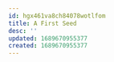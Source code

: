 ```yaml
---
id: hgx461va8ch84078wotlfom
title: A First Seed
desc: ''
updated: 1689670955377
created: 1689670955377
---
```

